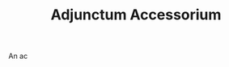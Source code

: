 ---
title: Adjunctum Accessorium
permalink: "/definitions/adjunctum-accessorium.html"
body: An ac
published_at: '2018-07-07'
layout: post
---